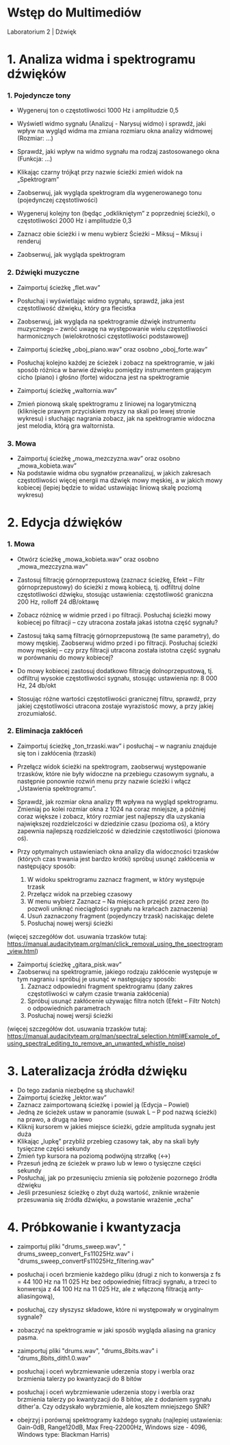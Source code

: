# Wstęp do Multimediów

Laboratorium 2 | Dźwięk

# 1. Analiza widma i spektrogramu dźwięków

### 1. Pojedyncze tony
- Wygeneruj ton o częstotliwości 1000 Hz i amplitudzie 0,5
- Wyświetl widmo sygnału (Analizuj - Narysuj widmo) i sprawdź, jaki wpływ na wygląd widma ma zmiana rozmiaru okna analizy widmowej (Rozmiar: …)
- Sprawdź, jaki wpływ na widmo sygnału ma rodzaj zastosowanego okna (Funkcja: …)

- Klikając czarny trójkąt przy nazwie ścieżki zmień widok na „Spektrogram”
- Zaobserwuj, jak wygląda spektrogram dla wygenerowanego tonu (pojedynczej częstotliwości)

- Wygeneruj kolejny ton (będąc „odklikniętym” z poprzedniej ścieżki), o częstotliwości 2000 Hz i amplitudzie 0,3
- Zaznacz obie ścieżki i w menu wybierz Ścieżki – Miksuj – Miksuj i renderuj
- Zaobserwuj, jak wygląda spektrogram

### 2. Dźwięki muzyczne
- Zaimportuj ścieżkę „flet.wav”
- Posłuchaj i wyświetlając widmo sygnału, sprawdź, jaka jest częstotliwość dźwięku, który gra flecistka
- Zaobserwuj, jak wygląda na spektrogramie dźwięk instrumentu muzycznego – zwróć uwagę na występowanie wielu częstotliwości harmonicznych (wielokrotności częstotliwości podstawowej)

- Zaimportuj ścieżkę „oboj_piano.wav” oraz osobno „oboj_forte.wav”
- Posłuchaj kolejno każdej ze ścieżek i zobacz na spektrogramie, w jaki sposób różnica w barwie dźwięku pomiędzy instrumentem grającym cicho (piano) i głośno (forte) widoczna jest na spektrogramie

- Zaimportuj ścieżkę „waltornia.wav”
- Zmień pionową skalę spektrogramu z liniowej na logarytmiczną (kliknięcie prawym przyciskiem myszy na skali po lewej stronie wykresu) i słuchając nagrania zobacz, jak na spektrogramie widoczna jest melodia, którą gra waltornista.

### 3. Mowa
- Zaimportuj ścieżkę „mowa_mezczyzna.wav” oraz osobno „mowa_kobieta.wav”
- Na podstawie widma obu sygnałów przeanalizuj, w jakich zakresach częstotliwości więcej energii ma dźwięk mowy męskiej, a w jakich mowy kobiecej (lepiej będzie to widać ustawiając liniową skalę poziomą wykresu)

# 2. Edycja dźwięków

### 1. Mowa
- Otwórz ścieżkę „mowa_kobieta.wav” oraz osobno „mowa_mezczyzna.wav”
- Zastosuj filtrację górnoprzepustową (zaznacz ścieżkę, Efekt – Filtr górnoprzepustowy) do ścieżki z mową kobiecą, tj. odfiltruj dolne częstotliwości dźwięku, stosując ustawienia: częstotliwość graniczna 200 Hz, rolloff 24 dB/oktawę
- Zobacz różnicę w widmie przed i po filtracji. Posłuchaj ścieżki mowy kobiecej po filtracji – czy utracona została jakaś istotna część sygnału?
- Zastosuj taką samą filtrację górnoprzepustową (te same parametry), do mowy męskiej. Zaobserwuj widmo przed i po filtracji. Posłuchaj ścieżki mowy męskiej – czy przy filtracji utracona została istotna część sygnału w porównaniu do mowy kobiecej?

- Do mowy kobiecej zastosuj dodatkowo filtrację dolnoprzepustową, tj. odfiltruj wysokie częstotliwości sygnału, stosując ustawienia np: 8 000 Hz, 24 db/okt
- Stosując różne wartości częstotliwości granicznej filtru, sprawdź, przy jakiej częstotliwości utracona zostaje wyrazistość mowy, a przy jakiej zrozumiałość.

### 2. Eliminacja zakłóceń

- Zaimportuj ścieżkę „ton_trzaski.wav” i posłuchaj – w nagraniu znajduje się ton i zakłócenia (trzaski)
- Przełącz widok ścieżki na spektrogram, zaobserwuj występowanie trzasków, które nie były widoczne na przebiegu czasowym sygnału, a następnie ponownie rozwiń menu przy nazwie ścieżki i włącz „Ustawienia spektrogramu”.
- Sprawdź, jak rozmiar okna analizy fft wpływa na wygląd spektrogramu. Zmieniaj po kolei rozmiar okna z 1024 na coraz mniejsze, a później coraz większe i zobacz, który rozmiar jest najlepszy dla uzyskania największej rozdzielczości w dziedzinie czasu (pozioma oś), a który zapewnia najlepszą rozdzielczość w dziedzinie częstotliwości (pionowa oś).

- Przy optymalnych ustawieniach okna analizy dla widoczności trzasków (których czas trwania jest bardzo krótki) spróbuj usunąć zakłócenia w następujący sposób:
    1. W widoku spektrogramu zaznacz fragment, w który występuje trzask
    2. Przełącz widok na przebieg czasowy
    3. W menu wybierz Zaznacz – Na miejscach przejść przez zero (to pozwoli uniknąć nieciągłości sygnału na krańcach zaznaczenia)
    4. Usuń zaznaczony fragment (pojedynczy trzask) naciskając delete
    5. Posłuchaj nowej wersji ścieżki

(więcej szczegółów dot. usuwania trzasków tutaj: https://manual.audacityteam.org/man/click_removal_using_the_spectrogram_view.html)


- Zaimportuj ścieżkę „gitara_pisk.wav”
- Zaobserwuj na spektrogramie, jakiego rodzaju zakłócenie występuje w tym nagraniu i spróbuj je usunąć w następujący sposób:
    1. Zaznacz odpowiedni fragment spektrogramu (dany zakres częstotliwości w całym czasie trwania zakłócenia)
    2. Spróbuj usunąć zakłócenie używając filtra notch (Efekt – Filtr Notch) o odpowiednich parametrach
    3. Posłuchaj nowej wersji ścieżki

(więcej szczegółów dot. usuwania trzasków tutaj: https://manual.audacityteam.org/man/spectral_selection.html#Example_of_using_spectral_editing_to_remove_an_unwanted_whistle_noise)

# 3. Lateralizacja źródła dźwięku

- Do tego zadania niezbędne są słuchawki!
- Zaimportuj ścieżkę „lektor.wav”
- Zaznacz zaimportowaną ścieżkę i powiel ją (Edycja – Powiel)
- Jedną ze ścieżek ustaw w panoramie (suwak L – P pod nazwą ścieżki) na prawo, a drugą na lewo
- Kliknij kursorem w jakieś miejsce ścieżki, gdzie amplituda sygnału jest duża
- Klikając „lupkę” przybliż przebieg czasowy tak, aby na skali były tysięczne części sekundy
- Zmień typ kursora na poziomą podwójną strzałkę (↔)
- Przesuń jedną ze ścieżek w prawo lub w lewo o tysięczne części sekundy
- Posłuchaj, jak po przesunięciu zmienia się położenie pozornego źródła dźwięku
- Jeśli przesuniesz ścieżkę o zbyt dużą wartość, zniknie wrażenie przesuwania się źródła dźwięku, a powstanie wrażenie „echa”

# 4. Próbkowanie i kwantyzacja
- zaimportuj pliki "drums_sweep.wav", " drums_sweep_convert_Fs11025Hz.wav" i "drums_sweep_convertFs11025Hz_filtering.wav"
- posłuchaj i oceń brzmienie każdego pliku (drugi z nich to konwersja z fs = 44 100 Hz na 11 025 Hz bez odpowiedniej filtracji sygnału, a trzeci to konwersja z 44 100 Hz na 11 025 Hz, ale z włączoną filtracją anty-aliasingową),
- posłuchaj, czy słyszysz składowe, które ni występowały w oryginalnym sygnale?
- zobaczyć na spektrogramie w jaki sposób wygląda aliasing na granicy pasma.

- zaimportuj pliki "drums.wav", "drums_8bits.wav" i "drums_8bits_dith1.0.wav"
- posłuchaj i oceń wybrzmiewanie uderzenia stopy i werbla oraz brzmienia talerzy po kwantyzacji do 8 bitów
- posłuchaj i oceń wybrzmiewanie uderzenia stopy i werbla oraz brzmienia talerzy po kwantyzacji do 8 bitów, ale z dodaniem sygnału dither'a. Czy odzyskało wybrzmienie, ale kosztem mniejszego SNR?
- obejrzyj i porównaj spektrogramy każdego sygnału (najlepiej ustawienia: Gain-0dB, Range120dB, Max Freq-22000Hz, Windows size - 4096, Windows type: Blackman Harris)